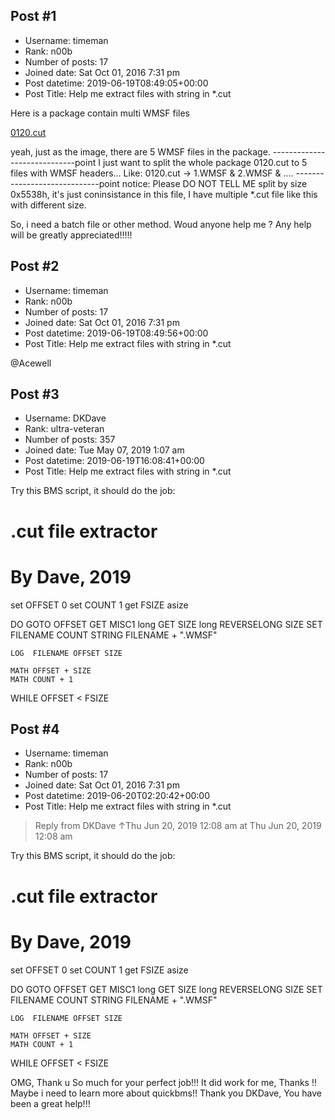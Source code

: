 ## Post #1
- Username: timeman
- Rank: n00b
- Number of posts: 17
- Joined date: Sat Oct 01, 2016 7:31 pm
- Post datetime: 2019-06-19T08:49:05+00:00
- Post Title: Help me extract files with string in *.cut

Here is a package contain multi WMSF files

[0120.cut](https://www.dropbox.com/s/end7xea5k9jhln3/0120.cut?dl=0)


yeah, just as the image, there are 5 WMSF files in the package.
-----------------------------point
I just want to split the whole package 0120.cut to 5 files with WMSF headers...
Like: 0120.cut -> 1.WMSF & 2.WMSF & ....
-----------------------------point
notice: Please DO NOT TELL ME split by size 0x5538h, it's just coninsistance in this file,
           I have multiple *.cut file like this with different size.

So, i need a batch file or other method.
Woud anyone help me ?
Any help will be greatly appreciated!!!!!
## Post #2
- Username: timeman
- Rank: n00b
- Number of posts: 17
- Joined date: Sat Oct 01, 2016 7:31 pm
- Post datetime: 2019-06-19T08:49:56+00:00
- Post Title: Help me extract files with string in *.cut

@Acewell
## Post #3
- Username: DKDave
- Rank: ultra-veteran
- Number of posts: 357
- Joined date: Tue May 07, 2019 1:07 am
- Post datetime: 2019-06-19T16:08:41+00:00
- Post Title: Help me extract files with string in *.cut

Try this BMS script, it should do the job:


# .cut file extractor
# By Dave, 2019

set OFFSET 0
set COUNT 1
get FSIZE asize

DO 
	GOTO OFFSET
	GET MISC1 long
	GET SIZE long
	REVERSELONG SIZE
	SET FILENAME COUNT
	STRING FILENAME + ".WMSF"

	LOG  FILENAME OFFSET SIZE

	MATH OFFSET + SIZE
	MATH COUNT + 1

WHILE OFFSET < FSIZE
## Post #4
- Username: timeman
- Rank: n00b
- Number of posts: 17
- Joined date: Sat Oct 01, 2016 7:31 pm
- Post datetime: 2019-06-20T02:20:42+00:00
- Post Title: Help me extract files with string in *.cut

> Reply from DKDave ↑Thu Jun 20, 2019 12:08 am at Thu Jun 20, 2019 12:08 am
>
> 
Try this BMS script, it should do the job:


# .cut file extractor
# By Dave, 2019

set OFFSET 0
set COUNT 1
get FSIZE asize

DO 
	GOTO OFFSET
	GET MISC1 long
	GET SIZE long
	REVERSELONG SIZE
	SET FILENAME COUNT
	STRING FILENAME + ".WMSF"

	LOG  FILENAME OFFSET SIZE

	MATH OFFSET + SIZE
	MATH COUNT + 1

WHILE OFFSET < FSIZE

OMG, Thank u So much for your perfect job!!!
It did work for me, Thanks !! 
Maybe i need to learn more about quickbms!!
Thank you DKDave,  You have been a great help!!!
